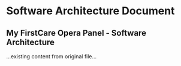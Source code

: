 # Software Architecture Document

## My FirstCare Opera Panel - Software Architecture

...existing content from original file...
